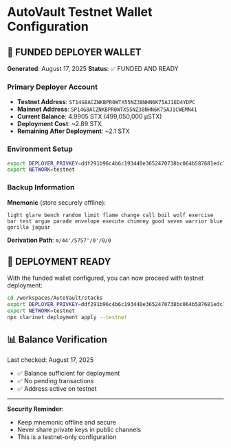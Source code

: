 # AutoVault Testnet Wallet Configuration

## 🎯 FUNDED DEPLOYER WALLET

**Generated**: August 17, 2025
**Status**: ✅ FUNDED AND READY

### Primary Deployer Account

- **Testnet Address**: `ST14G8ACZNKBPR0WTX55NZ38NHN6K75AJ1ED4YDPC`
- **Mainnet Address**: `SP14G8ACZNKBPR0WTX55NZ38NHN6K75AJ1CWEMN41`
- **Current Balance**: 4.9905 STX (499,050,000 µSTX)
- **Deployment Cost**: ~2.89 STX
- **Remaining After Deployment**: ~2.1 STX

### Environment Setup

```bash
export DEPLOYER_PRIVKEY=ddf291b96c4b6c193440e3652470738bc064b587681edc76112c2695ac33644f01
export NETWORK=testnet
```

### Backup Information

**Mnemonic** (store securely offline):

```
light glare bench random limit flame change call boil wolf exercise bar test argue parade envelope execute chimney good seven warrior blue gorilla jaguar
```

**Derivation Path**: `m/44'/5757'/0'/0/0`

## 🚀 DEPLOYMENT READY

With the funded wallet configured, you can now proceed with testnet deployment:

```bash
cd /workspaces/AutoVault/stacks
export DEPLOYER_PRIVKEY=ddf291b96c4b6c193440e3652470738bc064b587681edc76112c2695ac33644f01
export NETWORK=testnet
npx clarinet deployment apply --testnet
```

## 📊 Balance Verification

Last checked: August 17, 2025

- ✅ Balance sufficient for deployment
- ✅ No pending transactions
- ✅ Address active on testnet

---

**Security Reminder**:

- Keep mnemonic offline and secure
- Never share private keys in public channels
- This is a testnet-only configuration

